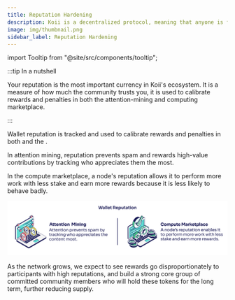 ```yaml
---
title: Reputation Hardening
description: Koii is a decentralized protocol, meaning that anyone is free to fork the code and build their own version for a specific purpose.
image: img/thumbnail.png
sidebar_label: Reputation Hardening
---
```


import Tooltip from "@site/src/components/tooltip";

:::tip In a nutshell

Your reputation is the most important currency in Koii's ecosystem. It is a measure of how much the community trusts you, it is used to calibrate rewards and penalties in both the attention-mining and computing marketplace.

:::

Wallet reputation is tracked and used to calibrate rewards and penalties in both <Tooltip text="attention mining"/> and the <Tooltip text="compute marketplace"/>.

In attention mining, reputation prevents spam and rewards high-value contributions by tracking who appreciates them the most.

In the compute marketplace, a node's reputation allows it to perform more work with less stake and earn more rewards because it is less likely to behave badly.

![Reputation Hardening](./img/Reputation%20Hardening%402x.svg)

As the network grows, we expect to see rewards go disproportionately to participants with high reputations, and build a strong core group of committed community members who will hold these tokens for the long term, further reducing supply.

